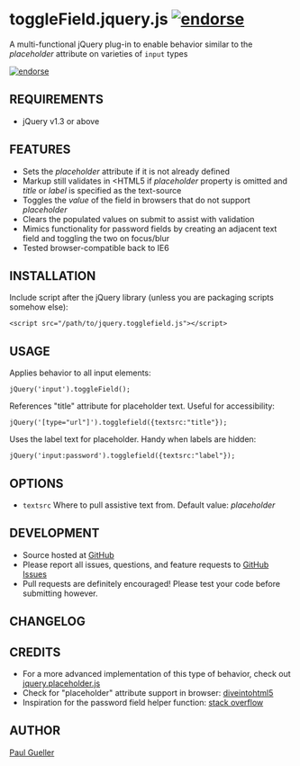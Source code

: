 toggleField.jquery.js [![endorse](http://api.coderwall.com/oomlaut/endorsecount.png)](http://coderwall.com/oomlaut)
=====================

A multi-functional jQuery plug-in to enable behavior similar to the _placeholder_ attribute on varieties of `input` types 

[![endorse](https://api.coderwall.com/oomlaut/endorsecount.png)](https://coderwall.com/oomlaut)

REQUIREMENTS
------------

* jQuery v1.3 or above

FEATURES
--------

* Sets the _placeholder_ attribute if it is not already defined
* Markup still validates in <HTML5 if _placeholder_ property is omitted and _title_ or _label_ is specified as the text-source
* Toggles the _value_ of the field in browsers that do not support _placeholder_
* Clears the populated values on submit to assist with validation
* Mimics functionality for password fields by creating an adjacent text field and toggling the two on focus/blur
* Tested browser-compatible back to IE6

INSTALLATION
------------

Include script after the jQuery library (unless you are packaging scripts somehow else):

	<script src="/path/to/jquery.togglefield.js"></script>
	
USAGE
-----

Applies behavior to all input elements:

	jQuery('input').toggleField();

References "title" attribute for placeholder text. Useful for accessibility:

	jQuery('[type="url"]').togglefield({textsrc:"title"});

Uses the label text for placeholder. Handy when labels are hidden:

	jQuery('input:password').togglefield({textsrc:"label"});


OPTIONS
-------

* `textsrc` Where to pull assistive text from. Default value: _placeholder_

DEVELOPMENT
-----------

* Source hosted at [GitHub][gh]
* Please report all issues, questions, and feature requests to [GitHub Issues][ghi]
* Pull requests are definitely encouraged! Please test your code before submitting however.

CHANGELOG
---------

CREDITS
-------

* For a more advanced implementation of this type of behavior, check out [jquery.placeholder.js][jqph]
* Check for "placeholder" attribute support in browser: [diveintohtml5][dive]
* Inspiration for the password field helper function: [stack overflow][so]

AUTHOR
------
[Paul Gueller][pg]

[gh]: https://github.com/oomlaut/toggleField.jquery.js
[ghi]: https://github.com/oomlaut/toggleField.jquery.js/issues
[jqph]: https://github.com/mathiasbynens/jquery-placeholder
[dive]: http://diveintohtml5.org/detect.html#input-placeholder
[so]: http://stackoverflow.com/questions/1544317/jquery-change-type-of-input-field
[pg]: http://paulgueller.com
